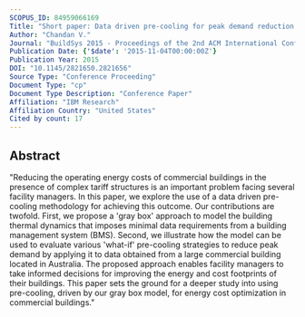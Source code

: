 ```yaml
---
SCOPUS_ID: 84959066169
Title: "Short paper: Data driven pre-cooling for peak demand reduction in commercial buildings"
Author: "Chandan V."
Journal: "BuildSys 2015 - Proceedings of the 2nd ACM International Conference on Embedded Systems for Energy-Efficient Built"
Publication Date: {'$date': '2015-11-04T00:00:00Z'}
Publication Year: 2015
DOI: "10.1145/2821650.2821656"
Source Type: "Conference Proceeding"
Document Type: "cp"
Document Type Description: "Conference Paper"
Affiliation: "IBM Research"
Affiliation Country: "United States"
Cited by count: 17
---
```


## Abstract
"Reducing the operating energy costs of commercial buildings in the presence of complex tariff structures is an important problem facing several facility managers. In this paper, we explore the use of a data driven pre-cooling methodology for achieving this outcome. Our contributions are twofold. First, we propose a 'gray box' approach to model the building thermal dynamics that imposes minimal data requirements from a building management system (BMS). Second, we illustrate how the model can be used to evaluate various 'what-if' pre-cooling strategies to reduce peak demand by applying it to data obtained from a large commercial building located in Australia. The proposed approach enables facility managers to take informed decisions for improving the energy and cost footprints of their buildings. This paper sets the ground for a deeper study into using pre-cooling, driven by our gray box model, for energy cost optimization in commercial buildings."
